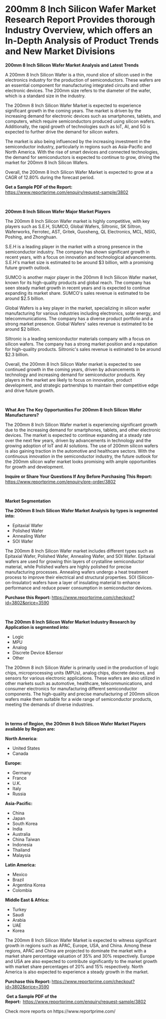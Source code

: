 <p><h1>200mm 8 Inch Silicon Wafer Market Research Report Provides thorough Industry Overview, which offers an In-Depth Analysis of Product Trends and New Market Divisions</h1></p><p><strong>200mm 8 Inch Silicon Wafer Market Analysis and Latest Trends</strong></p>
<p><p>A 200mm 8 Inch Silicon Wafer is a thin, round slice of silicon used in the electronics industry for the production of semiconductors. These wafers are an essential component for manufacturing integrated circuits and other electronic devices. The 200mm size refers to the diameter of the wafer, which is a standard size in the industry.</p><p>The 200mm 8 Inch Silicon Wafer Market is expected to experience significant growth in the coming years. The market is driven by the increasing demand for electronic devices such as smartphones, tablets, and computers, which require semiconductors produced using silicon wafers. Additionally, the rapid growth of technologies such as IoT, AI, and 5G is expected to further drive the demand for silicon wafers.</p><p>The market is also being influenced by the increasing investment in the semiconductor industry, particularly in regions such as Asia-Pacific and North America. With the rise of smart devices and connected technologies, the demand for semiconductors is expected to continue to grow, driving the market for 200mm 8 Inch Silicon Wafers.</p><p>Overall, the 200mm 8 Inch Silicon Wafer Market is expected to grow at a CAGR of 12.80% during the forecast period.</p></p>
<p><strong>Get a Sample PDF of the Report:&nbsp;</strong> <a href="https://www.reportprime.com/enquiry/request-sample/3802">https://www.reportprime.com/enquiry/request-sample/3802</a></p>
<p>&nbsp;</p>
<p><strong>200mm 8 Inch Silicon Wafer Major Market Players</strong></p>
<p><p>The 200mm 8 Inch Silicon Wafer market is highly competitive, with key players such as S.E.H, SUMCO, Global Wafers, Siltronic, SK Siltron, Waferworks, Ferrotec, AST, Gritek, Guosheng, QL Electronics, MCL, NSIG, Poshing, and Zhonghuan. </p><p>S.E.H is a leading player in the market with a strong presence in the semiconductor industry. The company has shown significant growth in recent years, with a focus on innovation and technological advancements. S.E.H's market size is estimated to be around $3 billion, with a promising future growth outlook.</p><p>SUMCO is another major player in the 200mm 8 Inch Silicon Wafer market, known for its high-quality products and global reach. The company has seen steady market growth in recent years and is expected to continue expanding its market share. SUMCO's sales revenue is estimated to be around $2.5 billion.</p><p>Global Wafers is a key player in the market, specializing in silicon wafer manufacturing for various industries including electronics, solar energy, and telecommunications. The company has a diverse product portfolio and a strong market presence. Global Wafers' sales revenue is estimated to be around $2 billion.</p><p>Siltronic is a leading semiconductor materials company with a focus on silicon wafers. The company has a strong market position and a reputation for high-quality products. Siltronic's sales revenue is estimated to be around $2.3 billion.</p><p>Overall, the 200mm 8 Inch Silicon Wafer market is expected to see continued growth in the coming years, driven by advancements in technology and increasing demand for semiconductor products. Key players in the market are likely to focus on innovation, product development, and strategic partnerships to maintain their competitive edge and drive future growth.</p></p>
<p>&nbsp;</p>
<p><strong>What Are The Key Opportunities For 200mm 8 Inch Silicon Wafer Manufacturers?</strong></p>
<p><p>The 200mm 8 Inch Silicon Wafer market is experiencing significant growth due to the increasing demand for smartphones, tablets, and other electronic devices. The market is expected to continue expanding at a steady rate over the next few years, driven by advancements in technology and the growing adoption of IoT and AI solutions. The use of 200mm silicon wafers is also gaining traction in the automotive and healthcare sectors. With the continuous innovation in the semiconductor industry, the future outlook for the 200mm silicon wafer market looks promising with ample opportunities for growth and development.</p></p>
<p><strong>Inquire or Share Your Questions If Any Before Purchasing This Report:</strong> <a href="https://www.reportprime.com/enquiry/pre-order/3802">https://www.reportprime.com/enquiry/pre-order/3802</a></p>
<p>&nbsp;</p>
<p><strong>Market Segmentation</strong></p>
<p><strong>The 200mm 8 Inch Silicon Wafer Market Analysis by types is segmented into:</strong></p>
<p><ul><li>Epitaxial Wafer</li><li>Polished Wafer</li><li>Annealing Wafer</li><li>SOI Wafer</li></ul></p>
<p><p>The 200mm 8 Inch Silicon Wafer market includes different types such as Epitaxial Wafer, Polished Wafer, Annealing Wafer, and SOI Wafer. Epitaxial wafers are used for growing thin layers of crystalline semiconductor material, while Polished wafers are highly polished for precise manufacturing processes. Annealing wafers undergo a heat treatment process to improve their electrical and structural properties. SOI (Silicon-on-Insulator) wafers have a layer of insulating material to enhance performance and reduce power consumption in semiconductor devices.</p></p>
<p><strong>Purchase this Report:&nbsp;</strong><a href="https://www.reportprime.com/checkout?id=3802&price=3590">https://www.reportprime.com/checkout?id=3802&price=3590</a></p>
<p>&nbsp;</p>
<p><strong>The 200mm 8 Inch Silicon Wafer Market Industry Research by Application is segmented into:</strong></p>
<p><ul><li>Logic</li><li>MPU</li><li>Analog</li><li>Discrete Device &Sensor</li><li>Other</li></ul></p>
<p><p>The 200mm 8 inch Silicon Wafer is primarily used in the production of logic chips, microprocessing units (MPUs), analog chips, discrete devices, and sensors for various electronic applications. These wafers are also utilized in other markets such as automotive, healthcare, telecommunications, and consumer electronics for manufacturing different semiconductor components. The high-quality and precise manufacturing of 200mm silicon wafers make them suitable for a wide range of semiconductor products, meeting the demands of diverse industries.</p></p>
<p>&nbsp;</p>
<p><strong>In terms of Region, the 200mm 8 Inch Silicon Wafer Market Players available by Region are:</strong></p>
<p>
    <p> <strong> North America: </strong>
        <ul>
            <li>United States</li>
            <li>Canada</li>
        </ul>
        </p> 
    <p> <strong> Europe: </strong>
        <ul>
            <li>Germany</li>
            <li>France</li>
            <li>U.K.</li>
            <li>Italy</li>
            <li>Russia</li>
        </ul>
        </p> 
    <p> <strong> Asia-Pacific: </strong>
        <ul>
            <li>China</li>
            <li>Japan</li>
            <li>South Korea</li>
            <li>India</li>
            <li>Australia</li>
            <li>China Taiwan</li>
            <li>Indonesia</li>
            <li>Thailand</li>
            <li>Malaysia</li>
        </ul>
        </p> 
    <p> <strong> Latin America: </strong>
        <ul>
            <li>Mexico</li>
            <li>Brazil</li>
            <li>Argentina Korea</li>
            <li>Colombia</li>
        </ul>
        </p> 
    <p> <strong> Middle East & Africa: </strong>
        <ul>
            <li>Turkey</li>
            <li>Saudi</li>
            <li>Arabia</li>
            <li>UAE</li>
            <li>Korea</li>
        </ul>
    </p>
    </p>
<p><p>The 200mm 8 Inch Silicon Wafer Market is expected to witness significant growth in regions such as APAC, Europe, USA, and China. Among these regions, APAC and China are projected to dominate the market with a market share percentage valuation of 35% and 30% respectively. Europe and USA are also expected to contribute significantly to the market growth with market share percentages of 20% and 15% respectively. North America is also expected to experience a steady growth in the market.</p></p>
<p><strong>Purchase this Report: </strong><a href="https://www.reportprime.com/checkout?id=3802&price=3590">https://www.reportprime.com/checkout?id=3802&price=3590</a></p>
<p>&nbsp;<strong>Get a Sample PDF of the Report:&nbsp;&nbsp;</strong><a href="https://www.reportprime.com/enquiry/request-sample/3802">https://www.reportprime.com/enquiry/request-sample/3802</a></p>
<p><strong></strong></p>
<p>Check more reports on https://www.reportprime.com/</p>